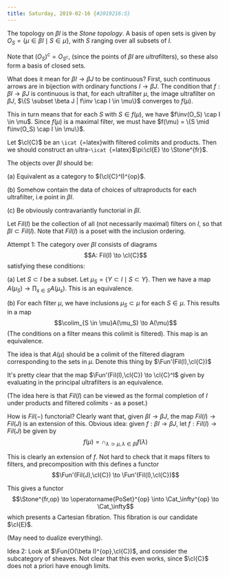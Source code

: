 ```yaml
---
title: Saturday, 2019-02-16 {#2019216:S}
---
```

The topology on $\beta I$ is the *Stone topology*. A basis of open sets
is given by $O_S = \{\mu \in \beta I \mid S \in \mu\}$, with $S$ ranging
over all subsets of $I$.

Note that $(O_S)^c = O_{S^c}$, (since the points of $\beta I$ are
*ultra*filters), so these also form a basis of closed sets.

What does it mean for $\beta I \to \beta J$ to be continuous? First,
such continuous arrows are in bijection with ordinary functions
$I \to \beta J$. The condition that $f: \beta I \to \beta J$ is
continuous is that, for each ultrafilter $\mu$, the image ultrafilter on
$\beta J$, $\{S \subset \beta J | f\inv \cap I \in \mu\}$ converges to
$f(\mu)$.

This in turn means that for each $S$ with $S \in f(\mu)$, we have
$f\inv(O_S) \cap I \in \mu$. Since $f(\mu)$ is a maximal filter, we must
have $f(\mu) = \{S \mid f\inv(O_S) \cap I \in \mu\}$.

Let $\cl{C}$ be an `\icat `{=latex}with filtered colimits and products.
Then we should construct an
ultra-`\icat `{=latex}$\pi:\cl{E} \to \Stone^{fr}$.

The objects over $\beta I$ should be:

(a) Equivalent as a category to $(\cl{C}^I)^{op}$.

(b) Somehow contain the data of choices of ultraproducts for each
    ultrafilter, i.e point in $\beta I$.

(c) Be obviously contravariantly functorial in $\beta I$.

Let $Fil(I)$ be the collection of all (not necessarily maximal) filters
on $I$, so that $\beta I \subset Fil(I)$. Note that $Fil(I)$ is a poset
with the inclusion ordering.

Attempt 1: The category over $\beta I$ consists of diagrams
$$A: Fil(I) \to \cl{C}$$ satisfying these conditions:

(a) Let $S \subset I$ be a subset. Let
    $\mu_S = \{Y \subset I \mid S \subset Y\}$. Then we have a map
    $A(\mu_S) \to \prod_{s\in S}A(\mu_{s})$. This is an equivalence.

(b) For each filter $\mu$, we have inclusions $\mu_S \subset \mu$ for
    each $S \in \mu$. This results in a map
    $$\colim_{S \in \mu}A(\mu_S) \to A(\mu)$$ (The conditions on a
    filter means this colimit is filtered). This map is an equivalence.

The idea is that $A(\mu)$ should be a colimit of the filtered diagram
corresponding to the sets in $\mu$. Denote this thing by
$\Fun'(Fil(I),\cl{C})$

It's pretty clear that the map $\Fun'(Fil(I),\cl{C}) \to \cl{C}^I$ given
by evaluating in the principal ultrafilters is an equivalence.

(The idea here is that $Fil(I)$ can be viewed as the formal completion
of $I$ under products and filtered colimits - as a poset.)

How is $Fil(-)$ functorial? Clearly want that, given
$\beta I \to \beta J$, the map $Fil(I) \to Fil(J)$ is an extension of
this. Obvious idea: given $f: \beta I \to \beta J$, let
$f: Fil(I) \to Fil(J)$ be given by
$$f(\mu) = \cap_{\lambda \supset \mu, \lambda \in \beta I} f(\lambda)$$

This is clearly an extension of $f$. Not hard to check that it maps
filters to filters, and precomposition with this defines a functor
$$\Fun'(Fil(J),\cl{C}) \to \Fun'(Fil(I),\cl{C})$$

This gives a functor
$$\Stone^{fr,op} \to \operatorname{PoSet}^{op} \into \Cat_\infty^{op} \to \Cat_\infty$$
which presents a Cartesian fibration. This fibration is our candidate
$\cl{E}$.

(May need to dualize everything).

Idea 2: Look at $\Fun(O(\beta I)^{op},\cl{C})$, and consider the
subcategory of sheaves. Not clear that this even works, since $\cl{C}$
does not a priori have enough limits.

